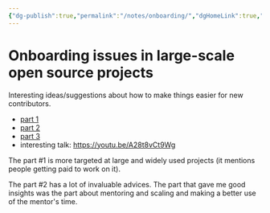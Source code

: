 ```yaml
---
{"dg-publish":true,"permalink":"/notes/onboarding/","dgHomeLink":true,"dgPassFrontmatter":false,"dgShowBacklinks":true,"dgShowLocalGraph":false}
---
```


# Onboarding issues in large-scale open source projects

Interesting ideas/suggestions about how to make things easier for new contributors.

- [part 1](http://ellenkorbes.com/onboarding_issues_pt1/)
- [part 2](http://ellenkorbes.com/onboarding_issues_pt2/)
- [part 3](http://ellenkorbes.com/onboarding_issues_pt3/)
- interesting talk: <https://youtu.be/A28t8vCt9Wg>

The part #1 is more targeted at large and widely used projects (it mentions people getting paid to work on it).

The part #2 has a lot of invaluable advices. The part that gave me good insights was the part about mentoring and scaling and making a better use of the mentor's time.

